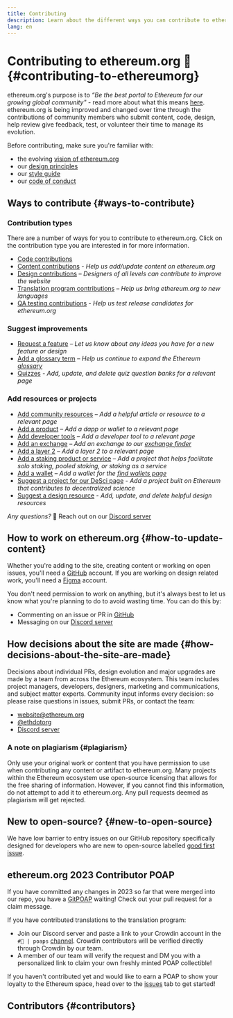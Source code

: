 ```yaml
---
title: Contributing
description: Learn about the different ways you can contribute to ethereum.org
lang: en
---
```


# Contributing to ethereum.org 🦄 {#contributing-to-ethereumorg}

ethereum.org's purpose is to _“Be the best portal to Ethereum for our growing global community"_ - read more about what this means [here](/about/#our-mission). ethereum.org is being improved and changed over time through the contributions of community members who submit content, code, design, help review give feedback, test, or volunteer their time to manage its evolution.

Before contributing, make sure you're familiar with:

- the evolving [vision of ethereum.org](/about/)
- our [design principles](/contributing/design-principles/)
- our [style guide](/contributing/style-guide/)
- our [code of conduct](/community/code-of-conduct)

## Ways to contribute {#ways-to-contribute}

### Contribution types

There are a number of ways for you to contribute to ethereum.org. Click on the contribution type you are interested in for more information.

- [Code contributions](docs/code-contributions.md)
- [Content contributions](/contributing/content/) _- Help us add/update content on ethereum.org_
- [Design contributions](/contributing/design/#design-contributions) _– Designers of all levels can contribute to improve the website_
- [Translation program contributions](/contributing/translation-program/#translation-program) _– Help us bring ethereum.org to new languages_
- [QA testing contributions](/contributing/testing/) _- Help us test release candidates for ethereum.org_

### Suggest improvements

- [Request a feature](https://github.com/ethereum/ethereum-org-website/issues/new?assignees=&labels=Type%3A+Feature&template=feature_request.yaml&title=)
  _– Let us know about any ideas you have for a new feature or design_
- [Add a glossary term](/contributing/adding-glossary-terms)
  _– Help us continue to expand the Ethereum [glossary](/glossary/)_
- [Quizzes](/contributing/quizzes/) _- Add, update, and delete quiz question banks for a relevant page_

### Add resources or projects

- [Add community resources](/contributing/content-resources/)
  _– Add a helpful article or resource to a relevant page_
- [Add a product](/contributing/adding-products/)
  _– Add a dapp or wallet to a relevant page_
- [Add developer tools](/contributing/adding-developer-tools/)
  _– Add a developer tool to a relevant page_
- [Add an exchange](/contributing/adding-exchanges/)
  _– Add an exchange to our [exchange finder](/get-eth/#country-picker)_
- [Add a layer 2](/contributing/adding-layer-2s/)
  _– Add a layer 2 to a relevant page_
- [Add a staking product or service](/contributing/adding-staking-products/)
  _– Add a project that helps facilitate solo staking, pooled staking, or staking as a service_
- [Add a wallet](/contributing/adding-wallets/)
  _– Add a wallet for the [find wallets page](/wallets/find-wallet/)_
- [Suggest a project for our DeSci page](/contributing/adding-desci-projects/)
  _- Add a project built on Ethereum that contributes to decentralized science_
- [Suggest a design resource](/contributing/design/adding-design-resources/) _- Add, update, and delete helpful design resources_

_Any questions?_ 🤔 Reach out on our [Discord server](https://discord.gg/CetY6Y4)

## How to work on ethereum.org {#how-to-update-content}

Whether you're adding to the site, creating content or working on open issues, you'll need a [GitHub](https://github.com) account. If you are working on design related work, you'll need a [Figma](https://figma.com) account.

You don't need permission to work on anything, but it's always best to let us know what you're planning to do to avoid wasting time. You can do this by:

- Commenting on an issue or PR in [GitHub](https://github.com/ethereum/ethereum-org-website)
- Messaging on our [Discord server](https://discord.gg/CetY6Y4)

## How decisions about the site are made {#how-decisions-about-the-site-are-made}

Decisions about individual PRs, design evolution and major upgrades are made by a team from across the Ethereum ecosystem. This team includes project managers, developers, designers, marketing and communications, and subject matter experts. Community input informs every decision: so please raise questions in issues, submit PRs, or contact the team:

- [website@ethereum.org](mailto:website@ethereum.org)
- [@ethdotorg](https://twitter.com/ethdotorg)
- [Discord server](https://discord.gg/CetY6Y4)

### A note on plagiarism {#plagiarism}

Only use your original work or content that you have permission to use when contributing any content or artifact to ethereum.org. Many projects within the Ethereum ecosystem use open-source licensing that allows for the free sharing of information. However, if you cannot find this information, do not attempt to add it to ethereum.org. Any pull requests deemed as plagiarism will get rejected.

## New to open-source? {#new-to-open-source}

We have low barrier to entry issues on our GitHub repository specifically designed for developers who are new to open-source labelled [good first issue](https://github.com/ethereum/ethereum-org-website/issues?q=is%3Aopen+is%3Aissue+label%3A%22good+first+issue%22).

## ethereum.org 2023 Contributor POAP

If you have committed any changes in 2023 so far that were merged into our repo, you have a [GitPOAP](https://www.gitpoap.io/) waiting! Check out your pull request for a claim message.

If you have contributed translations to the translation program:

- Join our Discord server and paste a link to your Crowdin account in the `#🥇 | poaps` [channel](https://discord.com/channels/714888181740339261/804005643211898911). Crowdin contributors will be verified directly through Crowdin by our team.
- A member of our team will verify the request and DM you with a personalized link to claim your own freshly minted POAP collectible!

If you haven't contributed yet and would like to earn a POAP to show your loyalty to the Ethereum space, head over to the [issues](https://github.com/ethereum/ethereum-org-website/issues/) tab to get started!

## Contributors {#contributors}

<Contributors />
